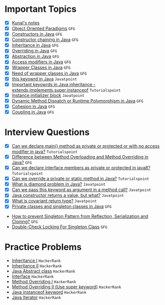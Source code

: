 # Important Topics

- [X] [Kunal's notes](https://github.com/kunal-kushwaha/DSA-Bootcamp-Java/tree/main/lectures/17-oop/notes)
- [X] [Object Oriented Paradigms](https://www.geeksforgeeks.org/object-oriented-programming-oops-concept-in-java/) `GFG`
- [X] [Constructors in Java](https://www.geeksforgeeks.org/constructors-in-java/) `GFG`
- [X] [Constructor chaining in Java](https://www.geeksforgeeks.org/constructor-chaining-java-examples/) `GFG`
- [X] [Inheritance in Java](https://www.geeksforgeeks.org/inheritance-in-java/) `GFG`
- [X] [Overriding in Java](https://www.geeksforgeeks.org/overriding-in-java/) `GFG`
- [X] [Abstraction in Java](https://www.geeksforgeeks.org/abstraction-in-java-2/) `GFG`
- [X] [Access modifiers in Java](https://www.geeksforgeeks.org/access-modifiers-java/) `GFG`
- [X] [Wrapper Classes in Java](https://www.geeksforgeeks.org/wrapper-classes-java/) `GFG`
- [X] [Need of wrapper classes in Java](https://www.geeksforgeeks.org/need-of-wrapper-classes-in-java/) `GFG`
- [X] [this keyowrd in Java](https://www.javatpoint.com/this-keyword) `Javatpoint`
- [X] [Important keyowrds in Java inheritance - extends,implements,super,instanceof](https://www.tutorialspoint.com/java/java_inheritance.htm) `Tutorialspoint`
- [X] [Instance initializer block](https://www.javatpoint.com/instance-initializer-block) `Javatpoint`
- [X] [Dynamic Method Dispatch or Runtime Polymorphism in Java](https://www.geeksforgeeks.org/dynamic-method-dispatch-runtime-polymorphism-java/) `GFG`
- [X] [Cohesion in Java](https://www.geeksforgeeks.org/cohesion-in-java/) `GFG`
- [X] [Coupling in Java](https://www.geeksforgeeks.org/coupling-in-java/) `GFG`

# Interview Questions
- [X] [Can we declare main() method as private or protected or with no access modifier in java?](https://www.tutorialspoint.com/can-we-declare-main-method-as-private-or-protected-or-with-no-access-modifier-in-java) `Tutorialspoint`
- [X] [Difference between Method Overloading and Method Overriding in Java?](https://www.geeksforgeeks.org/difference-between-method-overloading-and-method-overriding-in-java/) `GFG`
- [X] [Can we declare interface members as private or protected in java8?](https://www.tutorialspoint.com/can-we-declare-interface-members-as-private-or-protected-in-java8) `Tutorialspoint`
- [X] [Can we override a private or static method in Java?](https://www.tutorialspoint.com/can-we-override-a-private-or-static-method-in-java) `Tutorialspoint`
- [X] [What is diamond problem in Java?](https://www.javatpoint.com/what-is-diamond-problem-in-java) `Javatpoint`
- [X] [Can we pass this keyword as argument in a method call?](https://www.javatpoint.com/this-keyword#:~:text=this%3A%20to%20pass%20as%20an%20argument%20in%20the%20method) `Javatpoint`
- [X] [Java constructor returns a value, but what?](https://www.javatpoint.com/java-constructor-returns-a-value-but-what) `Javatpoint`
- [X] [What is covariant return type?](https://www.javatpoint.com/covariant-return-type) `Javatpoint`
- [X] [Private classes and singleton classes in Java](https://www.geeksforgeeks.org/private-constructors-and-singleton-classes-in-java/) `GFG`
- [How to prevent Singleton Pattern from Reflection, Serialization and Cloning?](https://www.geeksforgeeks.org/prevent-singleton-pattern-reflection-serialization-cloning/) `GFG`
- [Double-Check Locking For Singleton Class](https://www.geeksforgeeks.org/java-program-to-demonstrate-the-double-check-locking-for-singleton-class/) `GFG`

# Practice Problems
- [Inheritance I](https://www.hackerrank.com/challenges/java-inheritance-1/problem?isFullScreen=true) `HackerRank`
- [Inheritance II](https://www.hackerrank.com/challenges/java-inheritance-2/problem?isFullScreen=true) `HackerRank`
- [Java Abstract class](https://www.hackerrank.com/challenges/java-abstract-class/problem?isFullScreen=true) `HackerRank`
- [Interface](https://www.hackerrank.com/challenges/java-interface/problem?isFullScreen=true) `HackerRank`
- [Method Overriding I](https://www.hackerrank.com/challenges/java-method-overriding/problem?isFullScreen=true) `HackerRank`
- [Method Overriding II (Use super keyword)](https://www.hackerrank.com/challenges/java-method-overriding-2-super-keyword/problem?isFullScreen=true) `HackerRank`
- [Java instanceof keyword](https://www.hackerrank.com/challenges/java-instanceof-keyword/problem?isFullScreen=true) `HackerRank`
- [Java Iterator](https://www.hackerrank.com/challenges/java-iterator/problem?isFullScreen=true) `HackerRank`
